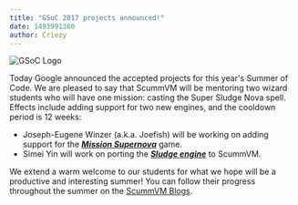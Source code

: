 ```yaml
---
title: "GSoC 2017 projects announced!"
date: 1493991360
author: Criezy
---
```


![GSoC Logo](/data/news/GSoC2017Logo.png)

Today Google announced the accepted projects for this year's Summer of Code. We are pleased to say that ScummVM will be mentoring two wizard students who will have one mission: casting the Super Sludge Nova spell. Effects include adding support for two new engines, and the cooldown period is 12 weeks:

*   Joseph-Eugene Winzer (a.k.a. Joefish) will be working on adding support for the ***[Mission Supernova](http://outpost.simplicity.de)*** game.
*   Simei Yin will work on porting the ***[Sludge engine](https://opensludge.github.io)*** to ScummVM.

We extend a warm welcome to our students for what we hope will be a productive and interesting summer! You can follow their progress throughout the summer on the [ScummVM Blogs](http://planet.scummvm.org).
